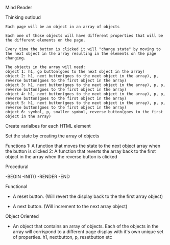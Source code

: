Mind Reader

Thinking outloud

    Each page will be an object in an array of objects

    Each one of those objects will have different properties that will be the different elements on the page.

    Every time the button is clicked it will "change state" by moving to the next object in the array resulting in the elements on the page changing.
    
    The objects in the array will need:
    object 1: h1, go button(goes to the next object in the array)
    object 2: h1, next button(goes to the next object in the array), p, reverse button(goes to the first object in the array) 
    object 3: h1, next button(goes to the next object in the array), p, p, reverse button(goes to the first object in the array) 
    object 4: h1, next button(goes to the next object in the array), p, p, reverse button(goes to the first object in the array) 
    object 5: h1, next button(goes to the next object in the array), p, p, reverse button(goes to the first object in the array) 
    object 6: symbol, p, smaller symbol, reverse button(goes to the first object in the array) 

Create varialbes for each HTML element 

Set the state by creating the array of objects 

Functions
1: A function that moves the state to the next object array when the button is clicked
2: A function that reverts the array back to the first object in the array when the reverse button is clicked

Procedural

-BEGIN
-INIT()
-RENDER
-END

Functional

- A reset button. (Will revert the display back to the the first array object)

- A next button. (Will increment to the next array object)

Object Oriented

- An object that contains an array of objects. Each of the objects in the array will corrispond to a different page display with it's own unique set of properties. h1, nextbutton, p, resetbutton etc

